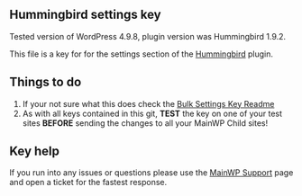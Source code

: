 ## Hummingbird settings key

Tested version of WordPress 4.9.8, plugin version was Hummingbird 1.9.2.

This file is a key for for the settings section of the [Hummingbird](https://wordpress.org/plugins/hummingbird-performance/) plugin. 

## Things to do

1. If your not sure what this does check the [Bulk Settings Key Readme](https://github.com/mainwp/Bulk-Setting-Manager-Keys/blob/master/README.md)
2. As with all keys contained in this git, **TEST** the key on one of your test sites **BEFORE** sending the changes to all your MainWP Child sites!

## Key help

If you run into any issues or questions please use the [MainWP Support](https://mainwp.com/support/) page and open a ticket for the fastest response.
